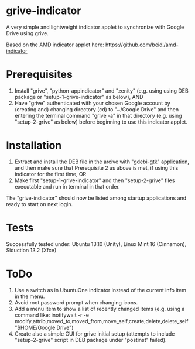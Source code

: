grive-indicator
===============

A very simple and lightweight indicator applet to synchronize with Google Drive using grive.

Based on the AMD indicator applet here: https://github.com/beidl/amd-indicator

Prerequisites
===============

1. Install "grive", "python-appindicator" and "zenity" (e.g. using using DEB package or "setup-1-grive-indicator" as below), AND
2. Have "grive" authenticated with your chosen Google account by (creating and) changing directory (cd) to "~/Google Drive" and then entering the terminal command "grive -a" in that directory (e.g. using "setup-2-grive" as below)
before beginning to use this indicator applet.

Installation
===============
1. Extract and install the DEB file in the arcive with "gdebi-gtk" application, and then make sure that Prerequisite 2 as above is met, if using this indicator for the first time, OR
2. Make first "setup-1-grive-indicator" and then "setup-2-grive" files executable and run in terminal in that order.

The "grive-indicator" should now be listed among startup applications and ready to start on next login.


Tests
===============
Successfully tested under: Ubuntu 13.10 (Unity), Linux Mint 16 (Cinnamon), Siduction 13.2 (Xfce)

ToDo
===============

1. Use a switch as in UbuntuOne indicator instead of the current info item in the menu.
2. Avoid root password prompt when changing icons.
3. Add a menu item to show a list of recently changed items (e.g. using a command like: inotifywait -r -e modify,attrib,moved_to,moved_from,move_self,create,delete,delete_self "$HOME/Google Drive")
4. Create also a simple GUI for grive initial setup (attempts to include "setup-2-grive" script in DEB package under "postinst" failed).
